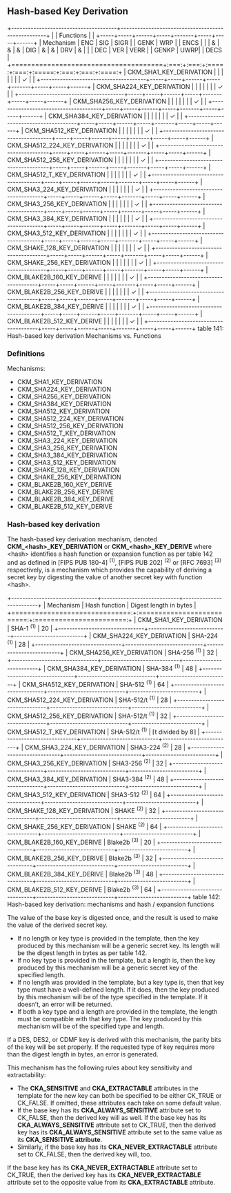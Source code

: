## Hash-based Key Derivation

+--------------------------------------+---------------------------------------------------+
|                                      | Functions                                         |
|                                      +-----+-----+------+-----+-------+-----+-----+------+
| Mechanism                            | ENC | SIG | SIGR |     | GENK  | WRP |     | ENCS |
|                                      |  &  |  &  |  &   | DIG |   &   |  &  | DRV |  &   |
|                                      | DEC | VER | VERR |     | GENKP | UWRP|     | DECS |
+======================================+:===:+:===:+:====:+:===:+:=====:+:===:+:===:+:====:+
| CKM_SHA1_KEY_DERIVATION              |     |     |      |     |       |     |  ✓  |      |
+--------------------------------------+-----+-----+------+-----+-------+-----+-----+------+
| CKM_SHA224_KEY_DERIVATION            |     |     |      |     |       |     |  ✓  |      |
+--------------------------------------+-----+-----+------+-----+-------+-----+-----+------+
| CKM_SHA256_KEY_DERIVATION            |     |     |      |     |       |     |  ✓  |      |
+--------------------------------------+-----+-----+------+-----+-------+-----+-----+------+
| CKM_SHA384_KEY_DERIVATION            |     |     |      |     |       |     |  ✓  |      |
+--------------------------------------+-----+-----+------+-----+-------+-----+-----+------+
| CKM_SHA512_KEY_DERIVATION            |     |     |      |     |       |     |  ✓  |      |
+--------------------------------------+-----+-----+------+-----+-------+-----+-----+------+
| CKM_SHA512_224_KEY_DERIVATION        |     |     |      |     |       |     |  ✓  |      |
+--------------------------------------+-----+-----+------+-----+-------+-----+-----+------+
| CKM_SHA512_256_KEY_DERIVATION        |     |     |      |     |       |     |  ✓  |      |
+--------------------------------------+-----+-----+------+-----+-------+-----+-----+------+
| CKM_SHA512_T_KEY_DERIVATION          |     |     |      |     |       |     |  ✓  |      |
+--------------------------------------+-----+-----+------+-----+-------+-----+-----+------+
| CKM_SHA3_224_KEY_DERIVATION          |     |     |      |     |       |     |  ✓  |      |
+--------------------------------------+-----+-----+------+-----+-------+-----+-----+------+
| CKM_SHA3_256_KEY_DERIVATION          |     |     |      |     |       |     |  ✓  |      |
+--------------------------------------+-----+-----+------+-----+-------+-----+-----+------+
| CKM_SHA3_384_KEY_DERIVATION          |     |     |      |     |       |     |  ✓  |      |
+--------------------------------------+-----+-----+------+-----+-------+-----+-----+------+
| CKM_SHA3_512_KEY_DERIVATION          |     |     |      |     |       |     |  ✓  |      |
+--------------------------------------+-----+-----+------+-----+-------+-----+-----+------+
| CKM_SHAKE_128_KEY_DERIVATION         |     |     |      |     |       |     |  ✓  |      |
+--------------------------------------+-----+-----+------+-----+-------+-----+-----+------+
| CKM_SHAKE_256_KEY_DERIVATION         |     |     |      |     |       |     |  ✓  |      |
+--------------------------------------+-----+-----+------+-----+-------+-----+-----+------+
| CKM_BLAKE2B_160_KEY_DERIVE           |     |     |      |     |       |     |  ✓  |      |
+--------------------------------------+-----+-----+------+-----+-------+-----+-----+------+
| CKM_BLAKE2B_256_KEY_DERIVE           |     |     |      |     |       |     |  ✓  |      |
+--------------------------------------+-----+-----+------+-----+-------+-----+-----+------+
| CKM_BLAKE2B_384_KEY_DERIVE           |     |     |      |     |       |     |  ✓  |      |
+--------------------------------------+-----+-----+------+-----+-------+-----+-----+------+
| CKM_BLAKE2B_512_KEY_DERIVE           |     |     |      |     |       |     |  ✓  |      |
+--------------------------------------+-----+-----+------+-----+-------+-----+-----+------+
table 141: Hash-based key derivation Mechanisms vs. Functions

### Definitions

Mechanisms:

- CKM_SHA1_KEY_DERIVATION
- CKM_SHA224_KEY_DERIVATION
- CKM_SHA256_KEY_DERIVATION
- CKM_SHA384_KEY_DERIVATION
- CKM_SHA512_KEY_DERIVATION
- CKM_SHA512_224_KEY_DERIVATION
- CKM_SHA512_256_KEY_DERIVATION
- CKM_SHA512_T_KEY_DERIVATION
- CKM_SHA3_224_KEY_DERIVATION
- CKM_SHA3_256_KEY_DERIVATION
- CKM_SHA3_384_KEY_DERIVATION
- CKM_SHA3_512_KEY_DERIVATION
- CKM_SHAKE_128_KEY_DERIVATION
- CKM_SHAKE_256_KEY_DERIVATION
- CKM_BLAKE2B_160_KEY_DERIVE
- CKM_BLAKE2B_256_KEY_DERIVE
- CKM_BLAKE2B_384_KEY_DERIVE
- CKM_BLAKE2B_512_KEY_DERIVE

### Hash-based key derivation

The hash-based key derivation mechanism, denoted **CKM_\<hash\>_KEY_DERIVATION** or **CKM_\<hash\>_KEY_DERIVE** where \<hash\> identifies a hash function or expansion function as per table 142 and as defined in [FIPS PUB 180-4] <sup>(1)</sup>, [FIPS PUB 202] <sup>(2)</sup> or [RFC 7693] <sup>(3)</sup> respectively, is a mechanism which provides the capability of deriving a secret key by digesting the value of another secret key with function \<hash\>. 

+-------------------------------+----------------------------+-------------------------+
| Mechanism                     | Hash function              | Digest length in bytes  |
+==============================:+:==========================:+:=======================:+
| CKM_SHA1_KEY_DERIVATION       | SHA-1 <sup>(1)</sup>       | 20                      |
+-------------------------------+----------------------------+-------------------------+
| CKM_SHA224_KEY_DERIVATION     | SHA-224 <sup>(1)</sup>     | 28                      |
+-------------------------------+----------------------------+-------------------------+
| CKM_SHA256_KEY_DERIVATION     | SHA-256 <sup>(1)</sup>     | 32                      |
+-------------------------------+----------------------------+-------------------------+
| CKM_SHA384_KEY_DERIVATION     | SHA-384 <sup>(1)</sup>     | 48                      |
+-------------------------------+----------------------------+-------------------------+
| CKM_SHA512_KEY_DERIVATION     | SHA-512 <sup>(1)</sup>     | 64                      |
+-------------------------------+----------------------------+-------------------------+
| CKM_SHA512_224_KEY_DERIVATION | SHA-512/t <sup>(1)</sup>   | 28                      |
+-------------------------------+----------------------------+-------------------------+
| CKM_SHA512_256_KEY_DERIVATION | SHA-512/t <sup>(1)</sup>   | 32                      |
+-------------------------------+----------------------------+-------------------------+
| CKM_SHA512_T_KEY_DERIVATION   | SHA-512/t <sup>(1)</sup>   | ⌈t divided by 8⌉        |
+-------------------------------+----------------------------+-------------------------+
| CKM_SHA3_224_KEY_DERIVATION   | SHA3-224 <sup>(2)</sup>    | 28                      |
+-------------------------------+----------------------------+-------------------------+
| CKM_SHA3_256_KEY_DERIVATION   | SHA3-256 <sup>(2)</sup>    | 32                      |
+-------------------------------+----------------------------+-------------------------+
| CKM_SHA3_384_KEY_DERIVATION   | SHA3-384 <sup>(2)</sup>    | 48                      |
+-------------------------------+----------------------------+-------------------------+
| CKM_SHA3_512_KEY_DERIVATION   | SHA3-512 <sup>(2)</sup>    | 64                      |
+-------------------------------+----------------------------+-------------------------+
| CKM_SHAKE_128_KEY_DERIVATION  | SHAKE <sup>(2)</sup>       | 32                      |
+-------------------------------+----------------------------+-------------------------+
| CKM_SHAKE_256_KEY_DERIVATION  | SHAKE <sup>(2)</sup>       | 64                      |
+-------------------------------+----------------------------+-------------------------+
| CKM_BLAKE2B_160_KEY_DERIVE    | Blake2b <sup>(3)</sup>     | 20                      |
+-------------------------------+----------------------------+-------------------------+
| CKM_BLAKE2B_256_KEY_DERIVE    | Blake2b <sup>(3)</sup>     | 32                      |
+-------------------------------+----------------------------+-------------------------+
| CKM_BLAKE2B_384_KEY_DERIVE    | Blake2b <sup>(3)</sup>     | 48                      |
+-------------------------------+----------------------------+-------------------------+
| CKM_BLAKE2B_512_KEY_DERIVE    | Blake2b <sup>(3)</sup>     | 64                      |
+-------------------------------+----------------------------+-------------------------+
table 142: Hash-based key derivation: mechanisms and hash / expansion functions

The value of the base key is digested once, and the result is used to make the value of the derived secret key.

* If no length or key type is provided in the template, then the key produced by this mechanism will be a generic secret key. Its length will be the digest length in bytes as per table 142.
* If no key type is provided in the template, but a length is, then the key produced by this mechanism will be a generic secret key of the specified length.
* If no length was provided in the template, but a key type is, then that key type must have a well-defined length. If it does, then the key produced by this mechanism will be of the type specified in the template. If it doesn’t, an error will be returned.
* If both a key type and a length are provided in the template, the length must be compatible with that key type. The key produced by this mechanism will be of the specified type and length.

If a DES, DES2, or CDMF key is derived with this mechanism, the parity bits of the key will be set properly.
If the requested type of key requires more than the digest length in bytes, an error is generated.

This mechanism has the following rules about key sensitivity and extractability:

* The **CKA_SENSITIVE** and **CKA_EXTRACTABLE** attributes in the template for the new key can both be specified to be either CK_TRUE or CK_FALSE. If omitted, these attributes each take on some default value.
* If the base key has its **CKA_ALWAYS_SENSITIVE** attribute set to CK_FALSE, then the derived key will as well. If the base key has its **CKA_ALWAYS_SENSITIVE** attribute set to CK_TRUE, then the derived key has its **CKA_ALWAYS_SENSITIVE** attribute set to the same value as its **CKA_SENSITIVE attribute**.
* Similarly, if the base key has its **CKA_NEVER_EXTRACTABLE** attribute set to CK_FALSE, then the derived key will, too. 

If the base key has its **CKA_NEVER_EXTRACTABLE** attribute set to CK_TRUE, then the derived key has its **CKA_NEVER_EXTRACTABLE** attribute set to the opposite value from its **CKA_EXTRACTABLE** attribute.
